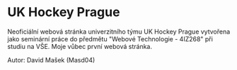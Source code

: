 # UK Hockey Prague
Neoficiální webová stránka univerzitního týmu UK Hockey Prague vytvořena jako seminární práce do předmětu "Webové Technologie - 4IZ268" při studiu na VŠE.
Moje vůbec první webová stránka.

Autor: David Mašek (Masd04)
